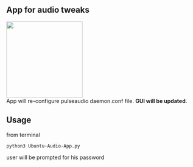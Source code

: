 ## App for audio tweaks
<img src="https://drive.google.com/uc?id=187YBAEBTSu7891Y-FhcOwXwEywIt-wtZ" width="auto" height="200"/>
<br>
App will re-configure pulseaudio daemon.conf file. <strong>GUI will be updated</strong>.

## Usage
from terminal
```
python3 Ubuntu-Audio-App.py
```
user will be prompted for his password
